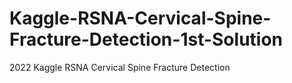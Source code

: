 # Kaggle-RSNA-Cervical-Spine-Fracture-Detection-1st-Solution
2022 Kaggle RSNA Cervical Spine Fracture Detection
